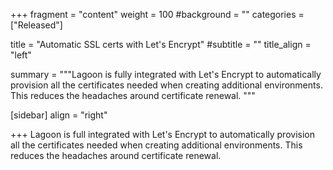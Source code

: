+++
fragment = "content"
weight = 100
#background = ""
categories = ["Released"]

title = "Automatic SSL certs with Let's Encrypt"
#subtitle = ""
title_align = "left"

summary = """Lagoon is fully integrated with Let's Encrypt to automatically provision all the certificates needed when creating additional environments.  This reduces the headaches around certificate renewal. """

[sidebar]
  align = "right"

+++
Lagoon is full integrated with Let's Encrypt to automatically provision all the certificates needed when creating additional environments.  This reduces the headaches around certificate renewal.
